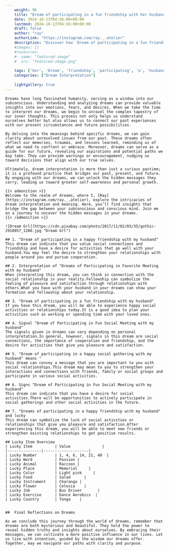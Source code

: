 ```yaml
---
    weight: 96
    title: "Dream of participating in a fun friendship with her husband"  # Assuming 'title' column exists
    date: 2024-10-13T04:56:00+08:00
    lastmod: 2024-10-13T04:56:00+08:00
    draft: false
    author: "ray"
    authorLink: "https://instagram.com/ray._.atelier"
    description: "Discover how 'Dream of participating in a fun friendship with her husband' can interpret your future and uncover its significant meanings in your life."
    #images: []
    #resources:
    #- name: "featured-image"
    #  src: "featured-image.png"
    
    tags: ['her', 'Dream', 'friendship', 'participating', 'a', 'husband', 'in', 'of', 'with', 'fun']
    categories: ["Dream Interpretation"]
    
    lightgallery: true
---
```

    
    Dreams have long fascinated humanity, serving as a window into our subconscious. Understanding and analyzing dreams can provide valuable insights into our emotions, fears, and desires. When we take the time to interpret our dreams, we begin to unravel the complex tapestry of our inner thoughts. This process not only helps us understand ourselves better but also allows us to connect our past experiences with our present circumstances and future possibilities.
    
    By delving into the meanings behind specific dreams, we can gain clarity about unresolved issues from our past. These dreams often reflect our memories, traumas, and lessons learned, reminding us of what we need to confront or embrace. Moreover, dreams can serve as a guide for our future, revealing our aspirations and potential paths we may take. They can provide warnings or encouragement, nudging us toward decisions that align with our true selves.
    
    Ultimately, dream interpretation is more than just a curious pastime; it is a profound practice that bridges our past, present, and future. By engaging with our dreams, we can unlock the hidden messages they carry, leading us toward greater self-awareness and personal growth.
    
    {{< admonition >}}
    Welcome to the realm of dreams, where I, [Ray](https://instagram.com/ray._.atelier), explore the intricacies of dream interpretation and meaning. Here, you’ll find insights that bridge the gap between your subconscious and conscious mind. Join me on a journey to uncover the hidden messages in your dreams.
    {{< /admonition >}}
    
    ![Dream Grl](https://cdn.pixabay.com/photo/2017/11/02/03/35/gothic-2910057_1280.jpg "Dream Grl")
    
    ## 1. "Dream of participating in a happy friendship with my husband"
    This dream can indicate that you value social connections and friendship and have a desire for activities that go well with your husband.You may feel the desire to strengthen your relationships with people around you and pursue cooperation.
    
    ## 2. Interpretation of "Dreams of Participating in Favorite Meeting with my husband"
    When interpreting this dream, you can think in connection with the social relationship in your reality.Fellowship can symbolize the feeling of pleasure and satisfaction through relationships with others.What you have with your husband in your dreams can show your formation and fellowship about your relationship.
    
    ## 3. "Dream of participating in a fun friendship with my husband"
    If you have this dream, you will be able to experience happy social activities or relationships today.It is a good idea to plan your activities such as working or spending time with your loved ones.
    
    ## 4. Signal "Dream of Participating in Fun Social Meeting with my husband"
    The signals given in dreams can vary depending on personal interpretation.In general, however, signals in this dream are social connections, the importance of cooperation and friendship, and the desire for activities that give you pleasure and satisfaction.
    
    ## 5. "Dream of participating in a happy social gathering with my husband" means "
    This dream can convey a message that you are important to you with social relationships.This dream may mean to you to strengthen your interactions and connections with friends, family or social groups and participate in various social activities.
    
    ## 6. Signs "Dream of Participating in Fun Social Meeting with my husband"
    This dream can indicate that you have a desire for social activities.There will be opportunities to actively participate in social gatherings and other social activities in the future.
    
    ## 7. "Dreams of participating in a happy friendship with my husband" and lucky
    This dream can symbolize the luck of social activities or relationships that give you pleasure and satisfaction.After experiencing this dream, you will be able to meet new friends or strengthen existing relationships to get positive results.
    
    ## Lucky Item Overview
    | Lucky Item          | Value              |
    |---------------|--------------------|
    | Lucky Number        | 1, 4, 6, 14, 21, 40  |
    | Lucky Word          | Passion |
    | Lucky Animal        | Raccoon |
    | Lucky Place         | Memorial     |
    | Lucky Color         | Light pink     |
    | Lucky Food          | Salad      |
    | Lucky Instrument    | Charango |
    | Lucky Flower        | Celosia    |
    | Lucky Job           | Bus Driver       |
    | Lucky Exercise      | Dance Aerobics  |
    | Lucky Country       | Tonga    |
    
    
    ##  Final Reflections on Dreams
    
    As we conclude this journey through the world of dreams, remember that dreams are both mysterious and beautiful. They hold the power to reveal hidden truths and insights about ourselves. By embracing their messages, we can cultivate a more positive influence in our lives. Let us live with intention, guided by the wisdom our dreams offer. Together, may we navigate our paths with clarity and purpose.
    